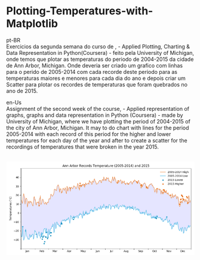# Plotting-Temperatures-with-Matplotlib
pt-BR
<br/>
Exercicios da segunda semana do curso de , - Applied Plotting, Charting & Data Representation in Python(Coursera) - feito pela University of Michigan, onde temos que plotar as temperaturas do periodo de 2004-2015 da cidade de Ann Arbor, Michigan. Onde deveria ser criado um grafico com linhas para o perido de 2005-2014 com cada recorde deste periodo para as temperaturas maiores e menores para cada dia do ano e depois criar um Scatter para plotar os recordes de temperaturas que foram quebrados no ano de 2015.

en-Us
<br/>
Assignment of the second week of the course, - Applied representation of graphs, graphs and data representation in Python (Coursera) - made by University of Michigan, where we have plotting the period of 2004-2015 of the city of Ann Arbor, Michigan. It may to do chart with lines for the period 2005-2014 with each record of this period for the higher and lower temperatures for each day of the year and after to create a scatter for the recordings of temperatures that were broken in the year 2015.

<br/>
<img src="download.png"></img>
